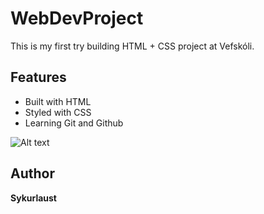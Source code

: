 # WebDevProject

This is my first try building HTML + CSS project at Vefskóli.

## Features
- Built with HTML 
- Styled with CSS
- Learning Git and Github

![Alt text](https://scontent-arn2-1.xx.fbcdn.net/v/t39.30808-6/464591697_8826530957409730_9101609933670044647_n.png?_nc_cat=103&ccb=1-7&_nc_sid=a5f93a&_nc_ohc=eRRiicP5074Q7kNvwHjwP7s&_nc_oc=AdmfrprUNlBP-65go9ESPstLgyDVYDDqJExDlYw9UpD--6dR5OUhkeFQD-bIHcrqVFg&_nc_zt=23&_nc_ht=scontent-arn2-1.xx&_nc_gid=Lcf5mc0v8fhGJnTlHaM6qA&oh=00_AfWIdOK_LQsaZ8tgmprGhvhR5EzYeUmcL-HvdkBc-RPXBQ&oe=68AAEFCA)


## Author 
**Sykurlaust**
